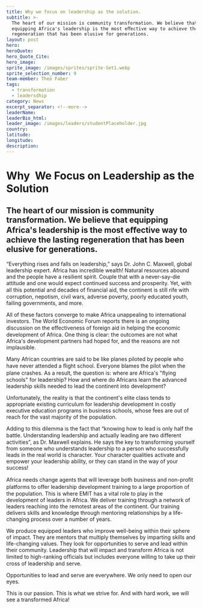 ```yaml
---
title: Why we focus on leadership as the solution.
subtitle: >-
  The heart of our mission is community transformation. We believe that
  equipping Africa's leadership is the most eﬀective way to achieve the lasting
  regeneration that has been elusive for generations.
layout: post
hero:
heroQuote:
hero_Quote_Cite:
hero_image:
sprite_image: /images/sprites/sprite-Set1.webp
sprite_selection_number: 9
team-member: Theo Faber
tags:
  - transformation
  - leadersdhip
category: News
excerpt_separator: <!--more-->
leaderName:
leaderBio_html:
leader_image: /images/leaders/studentPlaceholder.jpg
country:
latitude:
longitude:
description:
---
```

# Why&nbsp; We Focus on Leadership as the Solution

## The heart of our mission is community transformation. We believe that equipping Africa's leadership is the most eﬀective way to achieve the lasting regeneration that has been elusive for generations.

“Everything rises and falls on leadership,” says Dr. John C. Maxwell, global leadership expert. Africa has incredible wealth\! Natural resources abound and the people have a resilient spirit. Couple that with a never-say-die attitude and one would expect continued success and prosperity. Yet, with all this potential and decades of ﬁnancial aid, the continent is still rife with corruption, nepotism, civil wars, adverse poverty, poorly educated youth, failing governments, and more.

All of these factors converge to make Africa unappealing to international investors. The World Economic Forum reports there is an ongoing discussion on the eﬀectiveness of foreign aid in helping the economic development of Africa. One thing is clear: the outcomes are not what Africa's development partners had hoped for, and the reasons are not implausible.&nbsp;

Many African countries are said to be like planes piloted by people who have never attended a ﬂight school. Everyone blames the pilot when the plane crashes. As a result, the question is: where are Africa's "ﬂying schools" for leadership? How and where do Africans learn the advanced leadership skills needed to lead the continent into development?

Unfortunately, the reality is that the continent's elite class tends to appropriate existing curriculum for leadership development in costly executive education programs in business schools, whose fees are out of reach for the vast majority of the population.

Adding to this dilemma is the fact that “knowing how to lead is only half the battle. Understanding leadership and actually leading are two diﬀerent activities”, as Dr. Maxwell explains. He says the key to transforming yourself from someone who understands leadership to a person who successfully leads in the real world is character. Your character qualities activate and empower your leadership ability, or they can stand in the way of your success\!

Africa needs change agents that will leverage both business and non-proﬁt platforms to oﬀer leadership development training to a large proportion of the population. This is where EMIT has a vital role to play in the development of leaders in Africa. We deliver training through a network of leaders reaching into the remotest areas of the continent. Our training delivers skills and knowledge through mentoring relationships by a life-changing process over a number of years.&nbsp;

We produce equipped leaders who improve well-being within their sphere of impact. They are mentors that multiply themselves by imparting skills and life-changing values. They look for opportunities to serve and lead within their community. Leadership that will impact and transform Africa is not limited to high-ranking oﬃcials but includes everyone willing to take up their cross of leadership and serve.&nbsp;

Opportunities to lead and serve are everywhere. We only need to open our eyes.

This is our passion. This is what we strive for. And with hard work, we will see a transformed Africa\!&nbsp;
